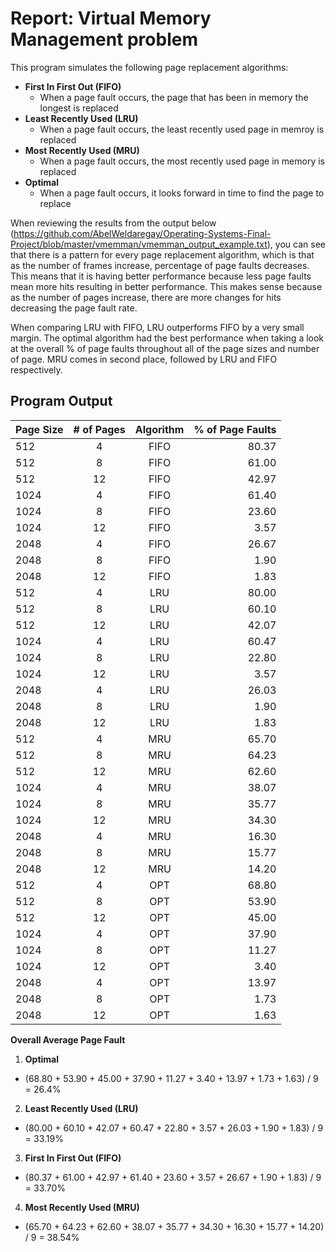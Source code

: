 # Report: Virtual Memory Management problem

This program simulates the following page replacement algorithms:
- **First In First Out (FIFO)**
  - When a page fault occurs, the page that has been in memory the longest is replaced
- **Least Recently Used (LRU)**
  - When a page fault occurs, the least recently used page in memroy is replaced
- **Most Recently Used (MRU)**
  - When a page fault occurs, the most recently used page in memory is replaced
- **Optimal**
  - When a page fault occurs, it looks forward in time to find the page to replace
    
When reviewing the results from the output below (https://github.com/AbelWeldaregay/Operating-Systems-Final-Project/blob/master/vmemman/vmemman_output_example.txt), you can see that there is a pattern for every page replacement algorithm, which is that as the number of frames increase, percentage of page faults decreases. This means that it is having better performance because less page faults mean more hits resulting in better performance. This makes sense because as the number of pages increase, there are more changes for hits decreasing the page fault rate.

When comparing LRU with FIFO, LRU outperforms FIFO by a very small margin. The optimal algorithm had the best performance when taking a look at the overall % of page faults throughout all of the page sizes and number of page. MRU comes in second place, followed by LRU and FIFO respectively.

## Program Output
| Page Size | # of Pages | Algorithm | % of Page Faults |
| --------- |:----------:|:---------:| ----------------:|
|   512     |     4      |   FIFO    |      80.37       | 
|   512     |     8      |   FIFO    |      61.00       | 
|   512     |    12      |   FIFO    |      42.97       | 
|  1024     |     4      |   FIFO    |      61.40       | 
|  1024     |     8      |   FIFO    |      23.60       | 
|  1024     |    12      |   FIFO    |       3.57       | 
|  2048     |     4      |   FIFO    |      26.67       | 
|  2048     |     8      |   FIFO    |       1.90       | 
|  2048     |    12      |   FIFO    |       1.83       | 
|   512     |     4      |    LRU    |      80.00       |
|   512     |     8      |    LRU    |      60.10       |
|   512     |    12      |    LRU    |      42.07       |
|  1024     |     4      |    LRU    |      60.47       | 
|  1024     |     8      |    LRU    |      22.80       | 
|  1024     |    12      |    LRU    |       3.57       | 
|  2048     |     4      |    LRU    |      26.03       | 
|  2048     |     8      |    LRU    |       1.90       | 
|  2048     |    12      |    LRU    |       1.83       | 
|   512     |     4      |    MRU    |      65.70       | 
|   512     |     8      |    MRU    |      64.23       | 
|   512     |    12      |    MRU    |      62.60       | 
|  1024     |     4      |    MRU    |      38.07       | 
|  1024     |     8      |    MRU    |      35.77       | 
|  1024     |    12      |    MRU    |      34.30       | 
|  2048     |     4      |    MRU    |      16.30       | 
|  2048     |     8      |    MRU    |      15.77       | 
|  2048     |    12      |    MRU    |      14.20       | 
|   512     |     4      |    OPT    |      68.80       | 
|   512     |     8      |    OPT    |      53.90       |
|   512     |    12      |    OPT    |      45.00       | 
|  1024     |     4      |    OPT    |      37.90       | 
|  1024     |     8      |    OPT    |      11.27       | 
|  1024     |    12      |    OPT    |       3.40       | 
|  2048     |     4      |    OPT    |      13.97       |
|  2048     |     8      |    OPT    |       1.73       | 
|  2048     |    12      |    OPT    |       1.63       | 

**Overall Average Page Fault**
1. **Optimal**
  - (68.80 + 53.90 + 45.00 + 37.90 + 11.27 + 3.40 + 13.97 + 1.73 + 1.63) / 9 = 26.4%
2.  **Least Recently Used (LRU)**
  - (80.00 + 60.10 + 42.07 + 60.47 + 22.80 + 3.57 + 26.03 + 1.90 + 1.83) / 9 = 33.19%
3.  **First In First Out (FIFO)**
  - (80.37 + 61.00 + 42.97 + 61.40 + 23.60 + 3.57 + 26.67 + 1.90 + 1.83) / 9 = 33.70%
4.  **Most Recently Used (MRU)**
  - (65.70 + 64.23 + 62.60 + 38.07 + 35.77 + 34.30 + 16.30 + 15.77 + 14.20) / 9 = 38.54%

